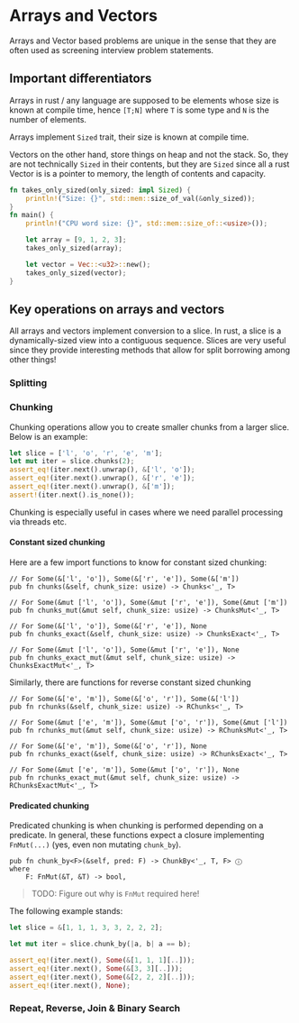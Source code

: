 # Arrays and Vectors
Arrays and Vector based problems are unique in the sense that they are often used
as screening interview problem statements.

## Important differentiators
Arrays in rust / any language are supposed to be elements whose size is known at
compile time, hence `[T;N]` where `T` is some type and `N` is the number of elements.

Arrays implement `Sized` trait, their size is known at compile time.

Vectors on the other hand, store things on heap and not the stack. So, they are not
technically `Sized` in their contents, but they are `Sized` since all a rust Vector
is is a pointer to memory, the length of contents and capacity.

```rust
fn takes_only_sized(only_sized: impl Sized) {
    println!("Size: {}", std::mem::size_of_val(&only_sized));
}
fn main() {
    println!("CPU word size: {}", std::mem::size_of::<usize>());

    let array = [9, 1, 2, 3];
    takes_only_sized(array);

    let vector = Vec::<u32>::new();
    takes_only_sized(vector);
}
```

## Key operations on arrays and vectors
All arrays and vectors implement conversion to a slice. In rust, a slice is
a dynamically-sized view into a contiguous sequence. Slices are very useful since
they provide interesting methods that allow for split borrowing among other things!



### Splitting

### Chunking
Chunking operations allow you to create smaller chunks from a larger slice. Below is an
example:
```rust
let slice = ['l', 'o', 'r', 'e', 'm'];
let mut iter = slice.chunks(2);
assert_eq!(iter.next().unwrap(), &['l', 'o']);
assert_eq!(iter.next().unwrap(), &['r', 'e']);
assert_eq!(iter.next().unwrap(), &['m']);
assert!(iter.next().is_none());

```
Chunking is especially useful in cases where we need parallel processing via threads etc.

#### Constant sized chunking
Here are a few import functions to know for constant sized chunking:
```rust,ignore
// For Some(&['l', 'o']), Some(&['r', 'e']), Some(&['m']) 
pub fn chunks(&self, chunk_size: usize) -> Chunks<'_, T>

// For Some(&mut ['l', 'o']), Some(&mut ['r', 'e']), Some(&mut ['m']) 
pub fn chunks_mut(&mut self, chunk_size: usize) -> ChunksMut<'_, T>

// For Some(&['l', 'o']), Some(&['r', 'e']), None 
pub fn chunks_exact(&self, chunk_size: usize) -> ChunksExact<'_, T>

// For Some(&mut ['l', 'o']), Some(&mut ['r', 'e']), None 
pub fn chunks_exact_mut(&mut self, chunk_size: usize) -> ChunksExactMut<'_, T>
```

Similarly, there are functions for reverse constant sized chunking
```rust,ignore
// For Some(&['e', 'm']), Some(&['o', 'r']), Some(&['l']) 
pub fn rchunks(&self, chunk_size: usize) -> RChunks<'_, T>

// For Some(&mut ['e', 'm']), Some(&mut ['o', 'r']), Some(&mut ['l']) 
pub fn rchunks_mut(&mut self, chunk_size: usize) -> RChunksMut<'_, T>

// For Some(&['e', 'm']), Some(&['o', 'r']), None 
pub fn rchunks_exact(&self, chunk_size: usize) -> RChunksExact<'_, T>

// For Some(&mut ['e', 'm']), Some(&mut ['o', 'r']), None 
pub fn rchunks_exact_mut(&mut self, chunk_size: usize) -> RChunksExactMut<'_, T>
```

#### Predicated chunking
Predicated chunking is when chunking is performed depending on a predicate. In general,
these functions expect a closure implementing `FnMut(...)` (yes, even non mutating `chunk_by`).
```rust,ignore
pub fn chunk_by<F>(&self, pred: F) -> ChunkBy<'_, T, F> ⓘ
where
    F: FnMut(&T, &T) -> bool,
```
> TODO: Figure out why is `FnMut` required here!

The following example stands:
```rust
let slice = &[1, 1, 1, 3, 3, 2, 2, 2];

let mut iter = slice.chunk_by(|a, b| a == b);

assert_eq!(iter.next(), Some(&[1, 1, 1][..]));
assert_eq!(iter.next(), Some(&[3, 3][..]));
assert_eq!(iter.next(), Some(&[2, 2, 2][..]));
assert_eq!(iter.next(), None);
```

### Repeat, Reverse, Join & Binary Search
